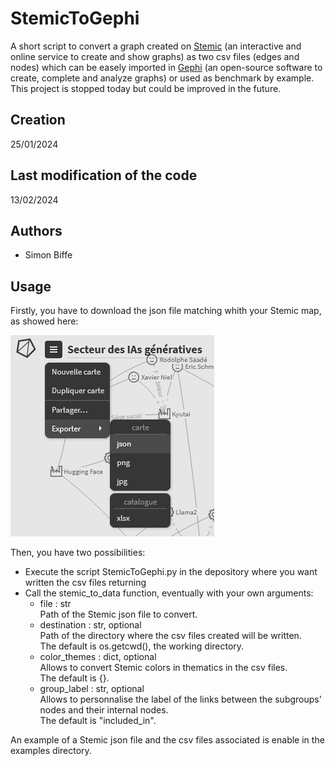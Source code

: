 # StemicToGephi
A short script to convert a graph created on [Stemic](https://stemic.app/ "https://stemic.app/") (an interactive and online service to create and show graphs) as two csv files (edges and nodes) which can be easely imported in [Gephi](https://gephi.org/ "https://gephi.org/") (an open-source software to create, complete and analyze graphs) or used as benchmark by example.
This project is stopped today but could be improved in the future.

## Creation
25/01/2024

## Last modification of the code
13/02/2024

## Authors
- Simon Biffe  

## Usage

Firstly, you have to download the json file matching whith your Stemic map, as showed here:

![A screenshot of the place where downloading the Stemic json file](./examples/download_json.png "Place where downloading the Stemic json file")

Then, you have two possibilities:
- Execute the script StemicToGephi.py in the depository where you want written the csv files returning
- Call the stemic_to_data function, eventually with your own arguments:
    - file : str  
        Path of the Stemic json file to convert.
    - destination : str, optional  
        Path of the directory where the csv files created will be written.  
        The default is os.getcwd(), the working directory.
    - color_themes : dict, optional  
        Allows to convert Stemic colors in thematics in the csv files.  
        The default is {}.
    - group_label : str, optional  
        Allows to personnalise the label of the links between the subgroups' nodes and their internal nodes.  
        The default is "included_in".

An example of a Stemic json file and the csv files associated is enable in the examples directory.